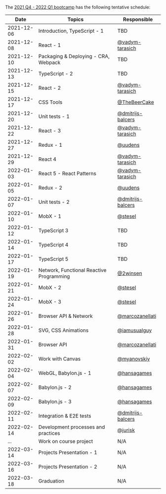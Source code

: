 The [2021 Q4 - 2022 Q1 bootcamp](https://typescript-bootcamp.evolution.com/) has the following tentative schedule:

| Date       | Topics                                   | Responsible                          |
|------------|------------------------------------------|--------------------------------------|
| 2021-12-06 | Introduction, TypeScript - 1             | TBD                                  |
| 2021-12-08 | React - 1                                | [@vadym-tarasich](https://github.com/vadym-tarasich)                                  |
| 2021-12-10 | Packaging & Deploying - CRA, Webpack     | TBD                                  |
| 2021-12-13 | TypeScript - 2                           | TBD                                  |
| 2021-12-15 | React - 2                                | [@vadym-tarasich](https://github.com/vadym-tarasich)                                  |
| 2021-12-17 | CSS Tools                                | [@TheBeerCake](https://github.com/TheBeerCake)                                  |
| 2021-12-20 | Unit tests - 1                           | [@dmitrijs-balcers](https://github.com/dmitrijs-balcers)                                  |
| 2021-12-22 | React - 3                                | [@vadym-tarasich](https://github.com/vadym-tarasich)                                  |
| 2021-12-27 | Redux - 1                                | [@uudens](https://github.com/uudens)                                  |
| 2021-12-29 | React 4                                  | [@vadym-tarasich](https://github.com/vadym-tarasich)                                  |
| 2022-01-03 | React 5 - React Patterns                 | [@vadym-tarasich](https://github.com/vadym-tarasich)                                  |
| 2022-01-05 | Redux - 2                                | [@uudens](https://github.com/uudens)                                  |
| 2022-01-07 | Unit tests - 2                           | [@dmitrijs-balcers](https://github.com/dmitrijs-balcers)                                  |
| 2022-01-10 | MobX - 1                                 | [@stesel](https://github.com/stesel)                                  |
| 2022-01-12 | TypeScript 3                             | TBD                                  |
| 2022-01-14 | TypeScript 4                             | TBD                                  |
| 2022-01-17 | TypeScript 5                             | TBD                                  |
| 2022-01-19 | Network, Functional Reactive Programming | [@2winsen](https://github.com/2winsen)                                  |
| 2022-01-21 | MobX - 2                                 | [@stesel](https://github.com/stesel)                                  |
| 2022-01-24 | MobX - 3                                 | [@stesel](https://github.com/stesel)                                  |
| 2022-01-26 | Browser API & Network                    | [@marcozanellati](https://github.com/marcozanellati)                                  |
| 2022-01-28 | SVG, CSS Animations                      | [@iamusualguy](https://github.com/iamusualguy)                                  |
| 2022-01-31 | Browser API                              | [@marcozanellati](https://github.com/marcozanellati)                                  |
| 2022-02-02 | Work with Canvas                         | [@myanovskiy](https://github.com/myanovskiy)   |
| 2022-02-04 | WebGL, Babylon.js - 1                    | [@hansagames](https://github.com/hansagames)                                  |
| 2022-02-07 | Babylon.js - 2                           | [@hansagames](https://github.com/hansagames)                                  |
| 2022-02-09 | Babylon.js - 3                           | [@hansagames](https://github.com/hansagames)                                  |
| 2022-02-11 | Integration & E2E tests                  | [@dmitrijs-balcers](https://github.com/dmitrijs-balcers)                                  |
| 2022-02-14 | Development processes and practices      | [@jurisk](https://github.com/jurisk) |
| ...        | Work on course project                   | N/A                                  |
| 2022-03-14 | Projects Presentation - 1                | N/A                                  |
| 2022-03-16 | Projects Presentation - 2                | N/A                                  |
| 2022-03-18 | Graduation                               | N/A                                  |
